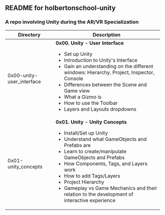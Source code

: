 ## README for holbertonschool-unity ##
### A repo involving Unity during the AR/VR Specialization ###

| Directory | Description |
| --------- | ----------- |
| 0x00-unity-user_interface | **0x00. Unity - User Interface**<ul><li>Set up Unity</li><li>Introduction to Unity's Interface</li><li>Gain an understanding on the different windows: Hierarchy, Project, Inspector, Console</li><li>Differences between the Scene and Game view</li><li>What a Gizmo is</li><li>How to use the Toolbar</li><li>Layers and Layouts dropdowns</li></ul> |
| 0x01-unity_concepts | **0x01. Unity - Unity Concepts**<ul><li>Install/Set up Unity</li><li>Understand what GameObjects and Prefabs are</li><li>Learn to create/manipulate GameObjects and Prefabs</li><li>How Components, Tags, and Layers work</li><li>How to add Tags/Layers</li><li>Project Hierarchy</li><li>Gameplay vs Game Mechanics and their relation to the development of interactive experience</li></ul> |
